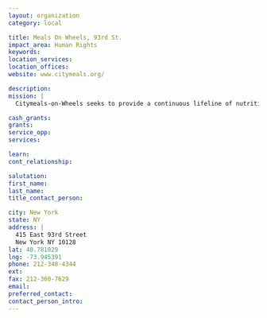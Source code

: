 ```yaml
---
layout: organization
category: local

title: Meals On Wheels, 93rd St.
impact_area: Human Rights
keywords: 
location_services: 
location_offices: 
website: www.citymeals.org/

description: 
mission: |
  Citymeals-on-Wheels seeks to provide a continuous lifeline of nutritious food and human company to home-bound elderly New Yorkers in need, thereby helping them to live with dignity in their own familiar homes and communities.

cash_grants: 
grants: 
service_opp: 
services: 

learn: 
cont_relationship: 

salutation: 
first_name: 
last_name: 
title_contact_person: 

city: New York
state: NY
address: |
  415 East 93rd Street     
  New York NY 10128
lat: 40.781029
lng: -73.945391
phone: 212-348-4344
ext: 
fax: 212-360-7629
email: 
preferred_contact: 
contact_person_intro: 
---
```

